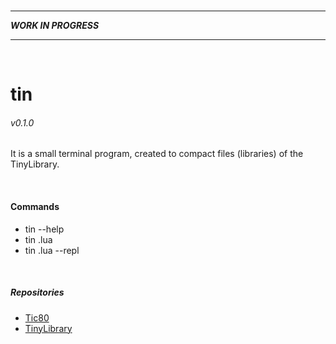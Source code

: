 <br>

---

__*WORK IN PROGRESS*__

---

<br>

# tin
###### v0.1.0
It is a small terminal program, created to compact files (libraries) of the TinyLibrary.

<br>

#### Commands

* tin --help
* tin <origin>.lua <newFile>
* tin <origin>.lua <newFile> --repl

<br>

##### Repositories
* [Tic80](https://github.com/nesbox/TIC-80)
* [TinyLibrary](https://github.com/duckafire/TIN)

<br>
